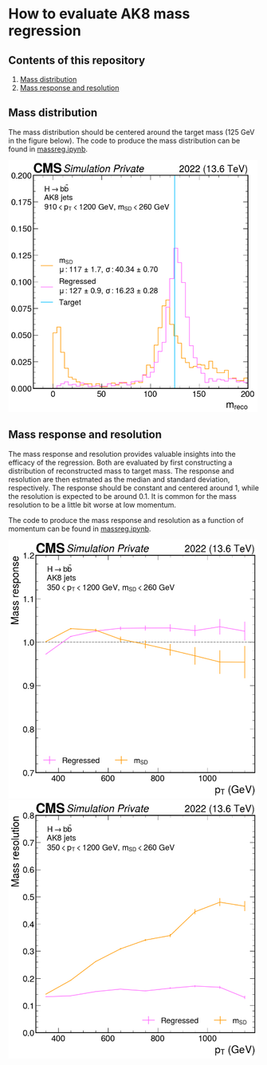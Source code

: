 # How to evaluate AK8 mass regression

## Contents of this repository

1. [Mass distribution](#mass-distribution)
2. [Mass response and resolution](#mass-response-and-resolution)

## Mass distribution

The mass distribution should be centered around the target mass (125 GeV in the figure below). The code to produce the mass distribution can be found in [massreg.ipynb](massreg.ipynb).

<img src='figures/mReco.png' width='500'>

## Mass response and resolution

The mass response and resolution provides valuable insights into the efficacy of the regression. Both are evaluated by first constructing a distribution of reconstructed mass to target mass. The response and resolution are then estmated as the median and standard deviation, respectively. The response should be constant and centered around 1, while the resolution is expected to be around 0.1. It is common for the mass resolution to be a little bit worse at low momentum.

The code to produce the mass response and resolution as a function of momentum can be found in [massreg.ipynb](massreg.ipynb).

<img src='figures/mResponse_vs_pT.png' width='500'>

<img src='figures/mResolution_vs_pT.png' width='500'>
